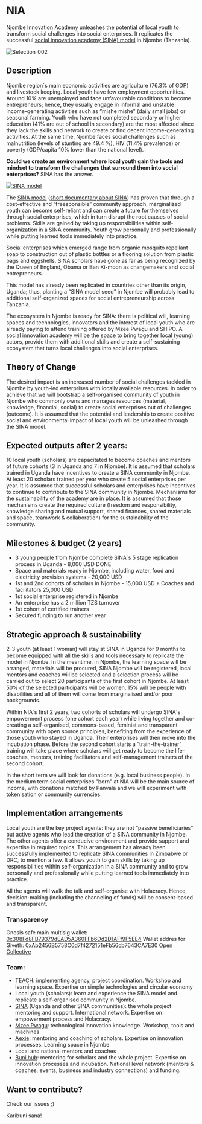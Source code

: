 # NIA
Njombe Innovation Academy unleashes the potential of local youth to transform social challenges into social enterprises. It replicates the successful [social innovation academy (SINA) model](https://socialinnovationacademy.org/our-model/) in Njombe (Tanzania).

![Selection_002](https://user-images.githubusercontent.com/24914615/122033004-cfed5680-cdd8-11eb-891d-c1a4008580e3.png)


## Description
Njombe region´s main economic activities are agriculture (76.3% of GDP) and livestock keeping. Local youth have few employment opportunities. Around 10% are unemployed and face unfavourable conditions to become entrepreneurs; hence, they usually engage in informal and unstable income-generating activities such as “mishe mishe” (daily small jobs) or seasonal farming. Youth who have not completed secondary or higher education (41% are out of school in secondary) are the most affected since they lack the skills and network to create or find decent income-generating activities. At the same time, Njombe faces social challenges such as malnutrition (levels of stunting are 49.4 %), HIV (11.4% prevalence) or poverty (GDP/capita 10% lower than the national level).

**Could we create an environment where local youth gain the tools and mindset to transform the challenges that surround them into social enterprises?** SINA has the answer.

[![SINA model](http://img.youtube.com/vi/KOEXSSZT3sI/0.jpg)](https://youtu.be/KOEXSSZT3sI "SINa model")

The [SINA model](https://socialinnovationacademy.org/our-model/) ([short documentary about SINA](https://www.youtube.com/watch?v=KOEXSSZT3sI)) has proven that through a cost-effective and “freesponsible” community approach, marginalized youth can become self-reliant and can create a future for themselves through social enterprises, which in turn disrupt the root causes of social problems. Skills are gained by taking up responsibilities within self-organization in a SINA community. Youth grow personally and professionally while putting learned tools immediately into practice.

Social enterprises which emerged range from organic mosquito repellant soap to construction out of plastic bottles or a flooring solution from plastic bags and eggshells. SINA scholars have gone as far as being recognized by the Queen of England, Obama or Ban Ki-moon as changemakers and social entrepreneurs.

This model has already been replicated in countries other than its origin, Uganda; thus, planting a “SINA model seed” in Njombe will probably lead to additional self-organized spaces for social entrepreneurship across Tanzania.

The ecosystem in Njombe is ready for SINA: there is political will, learning spaces and technologies, innovators and the interest of local youth who are already paying to attend training offered by Mzee Pwagu and SHIPO. A social innovation academy will be the space to bring together local (young) actors, provide them with additional skills and create a self-sustaining ecosystem that turns local challenges into social enterprises.  

## Theory of Change
The desired impact is an increased number of social challenges tackled in Njombe by youth-led enterprises with locally available resources. In order to achieve that we will bootstrap a self-organised community of youth in Njombe who commonly owns and manages resources (material, knowledge, financial, social) to create social enterprises out of challenges (outcome). It is assumed that the potential and leadership to create positive social and environmental impact of local youth will be unleashed through the SINA model. 

## Expected outputs after 2 years:
10 local youth (scholars) are capacitated to become coaches and mentors of future cohorts (3 in Uganda and 7 in Njombe). It is assumed that scholars trained in Uganda have incentives to create a SINA community in Njombe.
At least 20 scholars trained per year who create 5 social enterprises per year. It is assumed that successful scholars and enterprises have incentives to continue to contribute to the SINA community in Njombe.
Mechanisms for the sustainability of the academy are in place. It is assumed that those mechanisms create the required culture (freedom and responsibility, knowledge sharing and mutual support, shared finances, shared materials and space, teamwork & collaboration) for the sustainability of the community.

## Milestones & budget (2 years)               
- 3 young people from Njombe complete SINA´s 5 stage replication process in Uganda - 8,000 USD DONE
- Space and materials ready in Njombe, including water, food and electricity provision systems - 20,000 USD
- 1st and 2nd cohorts of scholars in Njombe - 15,000 USD + Coaches and facilitators 25,000 USD
- 1st social enterprise registered in Njombe
- An enterprise has a 2 million TZS turnover
- 1st cohort of certified trainers
- Secured funding to run another year

## Strategic approach & sustainability

2-3 youth (at least 1 woman) will stay at SINA in Uganda for 9 months to become equipped with all the skills and tools necessary to replicate the model in Njombe. In the meantime, in Njombe, the learning space will be arranged, materials will be procured, SINA Njombe will be registered, local mentors and coaches will be selected and a selection process will be carried out to select 20 participants of the first cohort in Njombe. At least 50% of the selected participants will be women, 15% will be people with disabilities and all of them will come from marginalised and/or poor backgrounds.

Within NIA´s first 2 years, two cohorts of scholars will undergo SINA´s empowerment process (one cohort each year) while living together and co-creating a self-organised, commons-based, feminist and transparent community with open source principles, benefiting from the experience of those youth who stayed in Uganda. Their enterprises will then move into the incubation phase. Before the second cohort starts a “train-the-trainer” training will take place where scholars will get ready to become the life-coaches, mentors, training facilitators and self-management trainers of the second cohort.

In the short term we will look for donations (e.g. local business people). In the medium term social enterprises "born" at NIA will be the main source of income, with donations matched by Panvala and we will experiment with tokenisation or community currencies.

## Implementation arrangements
Local youth are the key project agents: they are not “passive beneficiaries” but active agents who lead the creation of a SINA community in Njombe. The other agents offer a conducive environment and provide support and expertise in required topics. This arrangement has already been successfully implemented to replicate SINA communities in Zimbabwe or DRC, to mention a few. It allows youth to gain skills by taking up responsibilities within self-organization in a SINA community and to grow personally and professionally while putting learned tools immediately into practice.

All the agents will walk the talk and self-organise with Holacracy. Hence, decision-making (including the channeling of funds) will be consent-based and transparent. 

### Transparency 
Gnosis safe main multisig wallet: [0x308Fd8FB79379dEAD5A360FFb6Dd2D1AFf9F5EE4](https://etherscan.io/address/0x308Fd8FB79379dEAD5A360FFb6Dd2D1AFf9F5EE4)
Wallet addres for Giveth: [0xAb2456B5758C0d7f4272151eFb56cb7643CA7E30](https://etherscan.io/address/0xAb2456B5758C0d7f4272151eFb56cb7643CA7E30)
[Open Collective](https://opencollective.com/njombe-innovation-academy)

### Team:
- [TEACH](https://teachtanzania.org/): implementing agency, project coordination. Workshop and learning space. Expertise on simple technologies and circular economy 
- Local youth (scholars): learn and experience the SINA model and replicate a self-organised community in Njombe. 
- [SINA](https://socialinnovationacademy.org/) (Uganda and other SINA communities): the whole project mentoring and support. International network. Expertise on empowerment process and Holacracy. 
- [Mzee Pwagu](https://michuzijr.blogspot.com/2019/06/rais-dktjohn-pombe-magufuli-akutana-na.html): technological innovation knowledge. Workshop, tools and machines
- [Aexie](https://aexie.com/): mentoring and coaching of scholars. Expertise on innovation processes. Learning space in Njombe
- Local and national mentors and coaches 
- [Buni hub](https://bunihub.or.tz/): mentoring for scholars and the whole project. Expertise on innovation processes and incubation. National level network (mentors & coaches, events, business and industry connections) and funding.

## Want to contribute? 
Check our issues ;)  

Karibuni sana!
